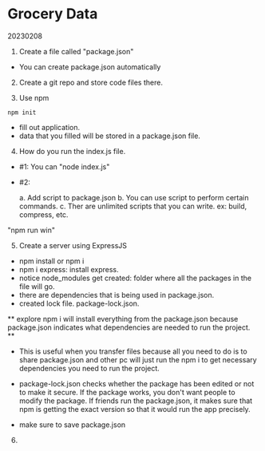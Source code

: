 # Grocery Data

20230208

1. Create a file called "package.json"
- You can create package.json automatically

2. Create a git repo and store code files there. 

3. Use npm
```
npm init
```
- fill out application.
- data that you filled will be stored in a  package.json file.

4. How do you run the index.js file.

- #1: You can "node index.js"
- #2: 

    a. Add script to package.json
    b. You can use script to perform certain commands. 
    c. Ther are unlimited scripts that you can write.
    ex: build, compress, etc.

"npm run win"

5. Create a server using ExpressJS
- npm install or npm i
- npm i express: install express.
- notice node_modules get created: folder where all the packages in the file will go.
- there are dependencies that is being used in package.json. 
- created lock file. package-lock.json.

** explore 
npm i will install everything from the package.json because package.json indicates what dependencies are needed to run the project.
**
- This is useful when you transfer files because all you need to do is to share package.json and other pc will just run the npm i to get necessary dependencies you need to run the project.

- package-lock.json checks whether the package has been edited or not to make it secure. If the package works, you don't want people to modify the package. If friends run the package.json, it makes sure that npm is getting the exact version so that it would run the app precisely.

- make sure to save package.json

6. 



